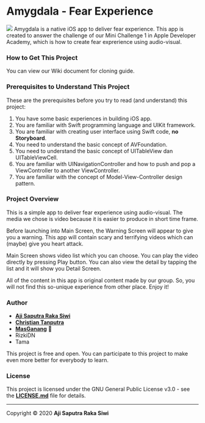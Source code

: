 # **Amygdala - Fear Experience**

![][image-1]
Amygdala is a native iOS app to deliver fear experience. This app is created to answer the challenge of our Mini Challenge 1 in Apple Developer Academy, which is how to create fear exprerience using audio-visual. 

### **How to Get This Project**
You can view our Wiki document for cloning guide.

### **Prerequisites to Understand This Project**
These are the prerequisites before you try to read (and understand) this project:
1. You have some basic experiences in building iOS app.
2. You are familiar with Swift programming language and UIKit framework. 
3. You are familiar with creating user interface using Swift code, **no Storyboard**.
4. You need to understand the basic concept of AVFoundation.
5. You need to understand the basic concept of UITableView dan UITableViewCell.
6. You are familiar with UINavigationController and how to push and pop a ViewController to another ViewController.
7. You are familiar with the concept of Model-View-Controller design pattern.

### **Project Overview**

This is a simple app to deliver fear experience using audio-visual. The media we chose is video because it is easier to produce in short time frame. 

Before launching into Main Screen, the Warning Screen will appear to give you a warning. This app will contain scary and terrifying videos which can (maybe) give you heart attack.

Main Screen shows video list which you can choose. You can play the video directly by pressing Play button. You can also view the detail by tapping the list and it will show you Detail Screen.

All of the content in this app is original content made by our group. So, you will not find this so-unique experience from other place. Enjoy it!

### **Author**

* **[Aji Saputra Raka Siwi][1]**
* **[Christian Tanputra][2]**
* **[MasGanang][3]** 💞
* RizkiDN
* Tama

This project is free and open. You can participate to this project to make even more better for everybody to learn.

### **License**
This project is licensed under the GNU General Public License v3.0 - see the [**LICENSE.md**][4] file for details.

---- 

Copyright © 2020 **Aji Saputra Raka Siwi**

[1]:	https://github.com/Ajisaputrars
[2]:	https://github.com/ChristianTanputra
[3]:	https://github.com/ganang/
[4]:	https://github.com/Ajisaputrars/Submission-4-Football-Match-Schedule-App-Swift-iOS/blob/master/LICENSE

[image-1]:	https://github.com/Ajisaputrars/MC1-Amygdala/blob/master/screenshot.png